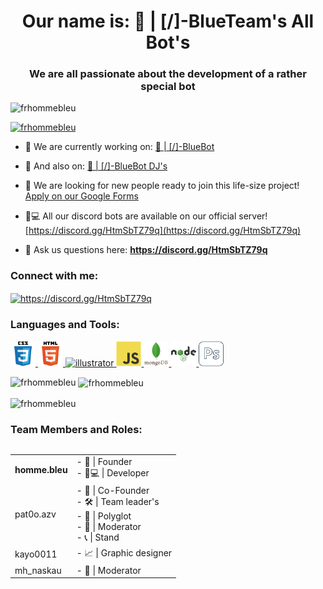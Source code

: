 <h1 align="center">Our name is: 🤖 | [/]-BlueTeam's All Bot's</h1>
<h3 align="center">We are all passionate about the development of a rather special bot</h3>

<p align="left"> <img src="https://komarev.com/ghpvc/?username=frhommebleu&label=Profile%20views&color=0e75b6&style=flat" alt="frhommebleu" /> </p>

<p align="left"> <a href="https://github.com/ryo-ma/github-profile-trophy"><img src="https://github-profile-trophy.vercel.app/?username=frhommebleu" alt="frhommebleu" /></a> </p>

- 🔭 We are currently working on: [🤖 | [/]-BlueBot](https://discord.gg/HtmSbTZ79q)

- 🔭 And also on: [🤖 | [/]-BlueBot DJ's](https://discord.gg/HtmSbTZ79q)

- 🤝 We are looking for new people ready to join this life-size project! [Apply on our Google Forms](https://forms.gle/UE6tW3jWi6avft42A)

- 👨💻 All our discord bots are available on our official server! [https://discord.gg/HtmSbTZ79q](https://discord.gg/HtmSbTZ79q)

- 💬 Ask us questions here: **https://discord.gg/HtmSbTZ79q**

<h3 align="left">Connect with me:</h3>
<p align="left">
<a href="https://discord.gg/https://discord.gg/HtmSbTZ79q" target="blank"><img align="center" src="https://raw.githubusercontent.com/rahuldkjain/github-profile-readme-generator/master/src/images/icons/Social/discord.svg" alt="https://discord.gg/HtmSbTZ79q" height="30" width="40" /></a>
</p>

<h3 align="left">Languages and Tools:</h3>
<p align="left"> 
  <a href="https://www.w3schools.com/css/" target="_blank" rel="noreferrer"> 
    <img src="https://raw.githubusercontent.com/devicons/devicon/master/icons/css3/css3-original-wordmark.svg" alt="css3" width="40" height="40"/> 
  </a> 
  <a href="https://www.w3.org/html/" target="_blank" rel="noreferrer"> 
    <img src="https://raw.githubusercontent.com/devicons/devicon/master/icons/html5/html5-original-wordmark.svg" alt="html5" width="40" height="40"/> 
  </a> 
  <a href="https://www.adobe.com/in/products/illustrator.html" target="_blank" rel="noreferrer"> 
    <img src="https://www.vectorlogo.zone/logos/adobe_illustrator/adobe_illustrator-icon.svg" alt="illustrator" width="40" height="40"/> 
  </a> 
  <a href="https://developer.mozilla.org/en-US/docs/Web/JavaScript" target="_blank" rel="noreferrer"> 
    <img src="https://raw.githubusercontent.com/devicons/devicon/master/icons/javascript/javascript-original.svg" alt="javascript" width="40" height="40"/> 
  </a> 
  <a href="https://www.mongodb.com/" target="_blank" rel="noreferrer"> 
    <img src="https://raw.githubusercontent.com/devicons/devicon/master/icons/mongodb/mongodb-original-wordmark.svg" alt="mongodb" width="40" height="40"/> 
  </a> 
  <a href="https://nodejs.org" target="_blank" rel="noreferrer"> 
    <img src="https://raw.githubusercontent.com/devicons/devicon/master/icons/nodejs/nodejs-original-wordmark.svg" alt="nodejs" width="40" height="40"/> 
  </a> 
  <a href="https://www.photoshop.com/en" target="_blank" rel="noreferrer"> 
    <img src="https://raw.githubusercontent.com/devicons/devicon/master/icons/photoshop/photoshop-line.svg" alt="photoshop" width="40" height="40"/> 
  </a> 
</p>

<p><img align="left" src="https://github-readme-stats.vercel.app/api/top-langs?username=frhommebleu&show_icons=true&locale=en&layout=compact" alt="frhommebleu" /></p>

<p>&nbsp;<img align="center" src="https://github-readme-stats.vercel.app/api?username=frhommebleu&show_icons=true&locale=en" alt="frhommebleu" /></p>

<p><img align="center" src="https://github-readme-streak-stats.herokuapp.com/?user=frhommebleu&" alt="frhommebleu" /></p>

<h3 align="left">Team Members and Roles:</h3>
<table align="left">
  <tr>
    <th><src="https://github.com/FRHommeBleu"/>homme.bleu</th>
    <td>- 👔 | Founder<br>- 👨💻 | Developer</td>
  </tr>
  <tr>
    <td>pat0o.azv</td>
    <td>- 👔 | Co-Founder<br>- 🛠 | Team leader's<br>- 👄 | Polyglot<br>- 🔨 | Moderator<br>- 📞 | Stand</td>
  </tr>
  <tr>
    <td>kayo0011</td>
    <td>- 📈 | Graphic designer</td>
  </tr>
  <tr>
    <td>mh_naskau</td>
    <td>- 🔨 | Moderator</td>
  </tr>
</table>
